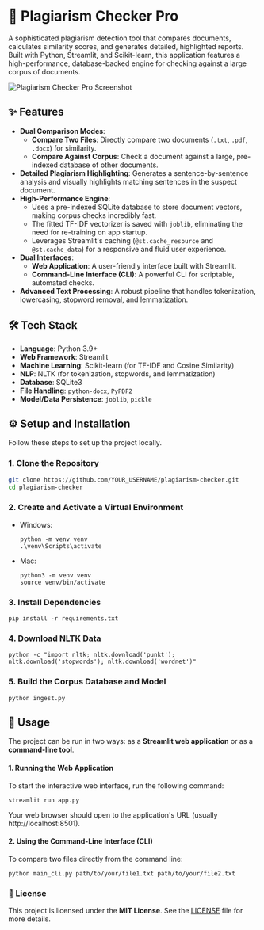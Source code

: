 # 📄 Plagiarism Checker Pro

A sophisticated plagiarism detection tool that compares documents, calculates similarity scores, and generates detailed, highlighted reports. Built with Python, Streamlit, and Scikit-learn, this application features a high-performance, database-backed engine for checking against a large corpus of documents.

![Plagiarism Checker Pro Screenshot](<!-- LINK TO YOUR SCREENSHOT/GIF HERE -->)

## ✨ Features

-   **Dual Comparison Modes**:
    -   **Compare Two Files**: Directly compare two documents (`.txt`, `.pdf`, `.docx`) for similarity.
    -   **Compare Against Corpus**: Check a document against a large, pre-indexed database of other documents.
-   **Detailed Plagiarism Highlighting**: Generates a sentence-by-sentence analysis and visually highlights matching sentences in the suspect document.
-   **High-Performance Engine**:
    -   Uses a pre-indexed SQLite database to store document vectors, making corpus checks incredibly fast.
    -   The fitted TF-IDF vectorizer is saved with `joblib`, eliminating the need for re-training on app startup.
    -   Leverages Streamlit's caching (`@st.cache_resource` and `@st.cache_data`) for a responsive and fluid user experience.
-   **Dual Interfaces**:
    -   **Web Application**: A user-friendly interface built with Streamlit.
    -   **Command-Line Interface (CLI)**: A powerful CLI for scriptable, automated checks.
-   **Advanced Text Processing**: A robust pipeline that handles tokenization, lowercasing, stopword removal, and lemmatization.

## 🛠️ Tech Stack

-   **Language**: Python 3.9+
-   **Web Framework**: Streamlit
-   **Machine Learning**: Scikit-learn (for TF-IDF and Cosine Similarity)
-   **NLP**: NLTK (for tokenization, stopwords, and lemmatization)
-   **Database**: SQLite3
-   **File Handling**: `python-docx`, `PyPDF2`
-   **Model/Data Persistence**: `joblib`, `pickle`

## ⚙️ Setup and Installation

Follow these steps to set up the project locally.

### 1. Clone the Repository

```bash
git clone https://github.com/YOUR_USERNAME/plagiarism-checker.git
cd plagiarism-checker
```
### 2. Create and Activate a Virtual Environment

- Windows:
  ```
  python -m venv venv
  .\venv\Scripts\activate
  ```
- Mac:
  ```
  python3 -m venv venv
  source venv/bin/activate
  ```
### 3. Install Dependencies

```
pip install -r requirements.txt
```

### 4. Download NLTK Data

```
python -c "import nltk; nltk.download('punkt'); nltk.download('stopwords'); nltk.download('wordnet')"
```

### 5. Build the Corpus Database and Model

```
python ingest.py
```

## 🚀 Usage
The project can be run in two ways: as a **Streamlit web application** or as a **command-line tool**.

#### 1. Running the Web Application
To start the interactive web interface, run the following command:
```
streamlit run app.py
```
Your web browser should open to the application's URL (usually http://localhost:8501).

#### 2. Using the Command-Line Interface (CLI)
To compare two files directly from the command line:
```
python main_cli.py path/to/your/file1.txt path/to/your/file2.txt
```
### 📝 License
This project is licensed under the **MIT License**. See the [LICENSE](LICENSE) file for more details.
